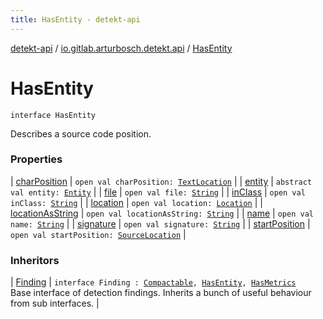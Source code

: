 ```yaml
---
title: HasEntity - detekt-api
---
```


[detekt-api](../../index.html) / [io.gitlab.arturbosch.detekt.api](../index.html) / [HasEntity](./index.html)

# HasEntity

`interface HasEntity`

Describes a source code position.

### Properties

| [charPosition](char-position.html) | `open val charPosition: `[`TextLocation`](../-text-location/index.html) |
| [entity](entity.html) | `abstract val entity: `[`Entity`](../-entity/index.html) |
| [file](file.html) | `open val file: `[`String`](https://kotlinlang.org/api/latest/jvm/stdlib/kotlin/-string/index.html) |
| [inClass](in-class.html) | `open val inClass: `[`String`](https://kotlinlang.org/api/latest/jvm/stdlib/kotlin/-string/index.html) |
| [location](location.html) | `open val location: `[`Location`](../-location/index.html) |
| [locationAsString](location-as-string.html) | `open val locationAsString: `[`String`](https://kotlinlang.org/api/latest/jvm/stdlib/kotlin/-string/index.html) |
| [name](name.html) | `open val name: `[`String`](https://kotlinlang.org/api/latest/jvm/stdlib/kotlin/-string/index.html) |
| [signature](signature.html) | `open val signature: `[`String`](https://kotlinlang.org/api/latest/jvm/stdlib/kotlin/-string/index.html) |
| [startPosition](start-position.html) | `open val startPosition: `[`SourceLocation`](../-source-location/index.html) |

### Inheritors

| [Finding](../-finding/index.html) | `interface Finding : `[`Compactable`](../-compactable/index.html)`, `[`HasEntity`](./index.html)`, `[`HasMetrics`](../-has-metrics/index.html)<br>Base interface of detection findings. Inherits a bunch of useful behaviour from sub interfaces. |

